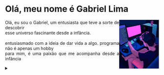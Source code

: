<div>
  <h1>Olá, meu nome é  Gabriel Lima</h1>
    <img align="right" height="160px" src="assets/Streamer Pixel Art.gif"/>

  <p align="justify">Olá, eu sou o Gabriel, um entusiasta que teve a sorte de descobrir<br> esse universo fascinante desde a infância.
  <br>
  <br>
  entusiasmado com a ideia de dar vida a algo. programa não é apenas um hobby<br> para mim, é uma paixão que me acompanha desde a infância</p>



<details>
  <summary></summary> 

  -   Buscando Alcançar Novos Patamares
  -   Atualmente estou trabalhando em projetos pessoais.
  -   Sempre Elevando Meu Conhecimento e Minhas Habilidades

  <div align="right">Bem Vindo 🚀</div>
</details>
</div>

